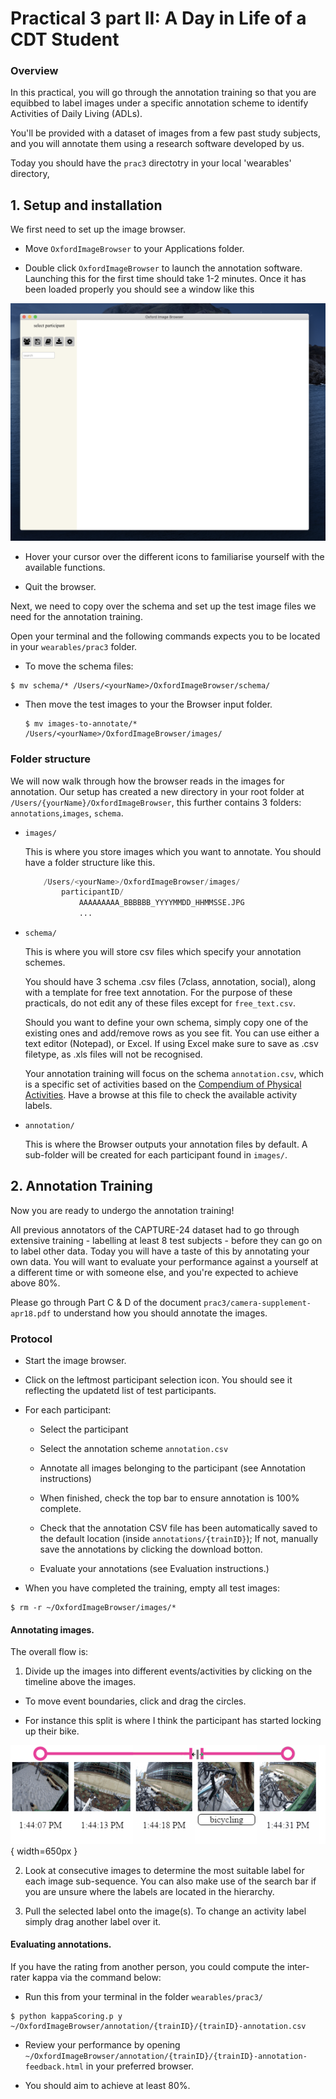 
# Practical 3 part II: A Day in Life of a CDT Student

### Overview

In this practical, you will go through the annotation training so that you are equibbed to label images under a specific annotation scheme to identify Activities of Daily Living (ADLs).

You'll be provided with a dataset of images from a few past study subjects, and you will annotate them using a research software developed by us.

Today you should have the `prac3` directotry in your local 'wearables' directory,



<!-- TODO: copy train images to `prac3`.  -->

## 1. Setup and installation

We first need to set up the image browser.

* Move `OxfordImageBrowser` to your Applications folder.

* Double click `OxfordImageBrowser` to launch the annotation software. Launching this for the first time should take 1-2 minutes. Once it has been loaded properly you should see a window like this

![](./figs/browser_init.png)

* Hover your cursor over the different icons to familiarise yourself with the available functions.

* Quit the browser.


Next, we need to copy over the schema and set up the test image files we need for the annotation training.





Open your terminal and the following commands expects you to be located in your `wearables/prac3` folder.

*   To move the schema files:
```
$ mv schema/* /Users/<yourName>/OxfordImageBrowser/schema/
```

<!-- * To set up the test images, first resize them for each test subject,

    ```
    $ cd ../scripts
    $ bash create_thumbnails.sh ../prac3/images-to-annotate/train1
    $ bash create_thumbnails.sh ../prac3/images-to-annotate/train2
    $ bash create_thumbnails.sh ../prac3/images-to-annotate/train3
    ``` -->

* Then move the test images to your the Browser input folder.

    ```
    $ mv images-to-annotate/* /Users/<yourName>/OxfordImageBrowser/images/
    ```



### Folder structure

We will now walk through how the browser reads in the images for annotation. Our setup has created a new directory in your root folder at `/Users/{yourName}/OxfordImageBrowser`, this further contains 3 folders: `annotations`,`images`, `schema`.

* `images/`

    This is where you store images which you want to annotate. You should have a folder structure like this.

    ```python
        /Users/<yourName>/OxfordImageBrowser/images/
            participantID/
                AAAAAAAAA_BBBBBB_YYYYMMDD_HHMMSSE.JPG
                ...
    ```

* `schema/`

    This is where you will store csv files which specify your annotation schemes.

    You should have 3 schema .csv files (7class, annotation, social), along with a template for free text annotation. For the purpose of these practicals, do not edit any of these files except for `free_text.csv`.

    Should you want to define your own schema, simply copy one of the existing ones and add/remove rows as you see fit. You can use either a text editor (Notepad), or Excel. If using Excel make sure to save as .csv filetype, as .xls files will not be recognised.

    Your annotation training will focus on the schema `annotation.csv`, which is a specific set of activities based on the [Compendium of Physical Activities](https://sites.google.com/site/compendiumofphysicalactivities/home). Have a browse at this file to check the available activity labels.


* `annotation/`

    This is where the Browser outputs your annotation files by default. A sub-folder will be created for each participant found in `images/`.


## 2. Annotation Training

Now you are ready to undergo the annotation training!

All previous annotators of the CAPTURE-24 dataset had to go through extensive training - labelling at least 8 test subjects - before they can go on to label other data. Today you will have a taste of this by annotating your own data. You will want to evaluate your performance against a yourself at a different time or with someone else, and you're expected to achieve above 80\%.  

Please go through Part C & D of the document `prac3/camera-supplement-apr18.pdf` to understand how you should annotate the images.


### Protocol

* Start the image browser.

* Click on the leftmost participant selection icon. You should see it reflecting the updatetd list of test participants.

* For each participant:

    * Select the participant

    * Select the annotation scheme `annotation.csv`

    * Annotate all images belonging to the participant (see Annotation instructions)

    * When finished, check the top bar to ensure annotation is 100% complete.

    * Check that the annotation CSV file has been automatically saved to the default location (inside `annotations/{trainID}`); If not, manually save the annotations by clicking the download botton.

    * Evaluate your annotations (see Evaluation instructions.)

* When you have completed the training, empty all test images:

```
$ rm -r ~/OxfordImageBrowser/images/*
```

#### Annotating images.

The overall flow is:

1. Divide up the images into different events/activities by clicking on the timeline above the images.

* To move event boundaries, click and drag the circles.

* For instance this split is where I think the participant has started locking up their bike.

![](./figs/EDNitOT.png){ width=650px }


2. Look at consecutive images to determine the most suitable label for each image sub-sequence. You can also make use of the search bar if you are unsure where the labels are located in the hierarchy.

3. Pull the selected label onto the image(s). To change an activity label simply drag another label over it.


#### Evaluating annotations.
If you have the rating from another person, you could compute the inter-rater kappa via the command below:
* Run this from your terminal in the folder `wearables/prac3/`

```
$ python kappaScoring.p y ~/OxfordImageBrowser/annotation/{trainID}/{trainID}-annotation.csv
```

* Review your performance by opening `~/OxfordImageBrowser/annotation/{trainID}/{trainID}-annotation-feedback.html` in your preferred browser.

* You should aim to achieve at least 80\%.
